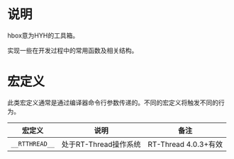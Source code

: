 # 说明

hbox意为HYH的工具箱。

实现一些在开发过程中的常用函数及相关结构。

# 宏定义

此类宏定义通常是通过编译器命令行参数传递的。不同的宏定义将触发不同的行为。

|     宏定义     |         说明          |         备注         |
| :------------: | :-------------------: | :------------------: |
| `__RTTHREAD__` | 处于RT-Thread操作系统 | RT-Thread 4.0.3+有效 |

